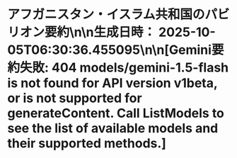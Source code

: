 # アフガニスタン・イスラム共和国のパビリオン要約\n\n**生成日時：** 2025-10-05T06:30:36.455095\n\n[Gemini要約失敗: 404 models/gemini-1.5-flash is not found for API version v1beta, or is not supported for generateContent. Call ListModels to see the list of available models and their supported methods.]